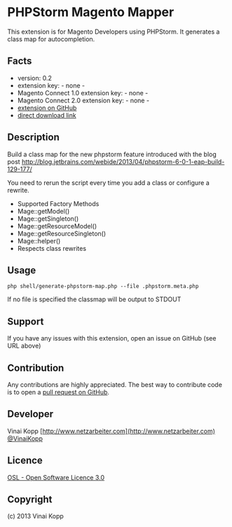 PHPStorm Magento Mapper
========================
This extension is for Magento Developers using PHPStorm. It generates a class map for autocompletion.

Facts
-----
- version: 0.2
- extension key: - none -
- Magento Connect 1.0 extension key: - none -
- Magento Connect 2.0 extension key: - none -
- [extension on GitHub](https://github.com/Vinai/phpstorm-magento-mapper)
- [direct download link](https://github.com/Vinai/phpstorm-magento-mapper/zipball/master)

Description
-----------
Build a class map for the new phpstorm feature introduced with the blog post
http://blog.jetbrains.com/webide/2013/04/phpstorm-6-0-1-eap-build-129-177/

You need to rerun the script every time you add a class or configure a rewrite.

- Supported Factory Methods
 - Mage::getModel()
 - Mage::getSingleton()
 - Mage::getResourceModel()
 - Mage::getResourceSingleton()
 - Mage::helper()
- Respects class rewrites

Usage
-----
```php shell/generate-phpstorm-map.php --file .phpstorm.meta.php```

If no file is specified the classmap will be output to STDOUT

Support
-------
If you have any issues with this extension, open an issue on GitHub (see URL above)

Contribution
------------
Any contributions are highly appreciated. The best way to contribute code is to open a
[pull request on GitHub](https://help.github.com/articles/using-pull-requests).

Developer
---------
Vinai Kopp
[http://www.netzarbeiter.com](http://www.netzarbeiter.com)
[@VinaiKopp](https://twitter.com/VinaiKopp)

Licence
-------
[OSL - Open Software Licence 3.0](http://opensource.org/licenses/osl-3.0.php)

Copyright
---------
(c) 2013 Vinai Kopp